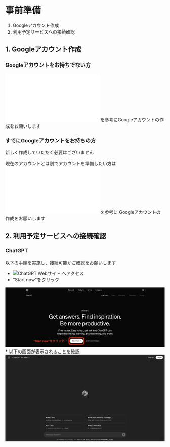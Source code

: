 # 事前準備

1. Googleアカウント作成
2. 利用予定サービスへの接続確認

## 1. Googleアカウント作成

### Googleアカウントをお持ちでない方

![Googleアカウント作成手順](./NewGoogleAccount.md)を参考にGoogleアカウントの作成をお願いします

### すでにGoogleアカウントをお持ちの方

新しく作成していただく必要はございません

現在のアカウントとは別でアカウントを準備したい方は  
![すでにGoogleアカウントをお持ちで、別のアカウントを作成したい方](./OtherGoogleAccount.md)を参考に 
Googleアカウントの作成をお願いします

## 2. 利用予定サービスへの接続確認

### ChatGPT

以下の手順を実施し、接続可能かご確認をお願いします

* ![ChatGPT Webサイト](https://openai.com/chatgpt/) へアクセス
* "Start now"をクリック
<img src="../images/ChatGPT_1.png" width="1000">
* 以下の画面が表示されることを確認
<img src="../images/ChatGPT_2.png" width="1000">
